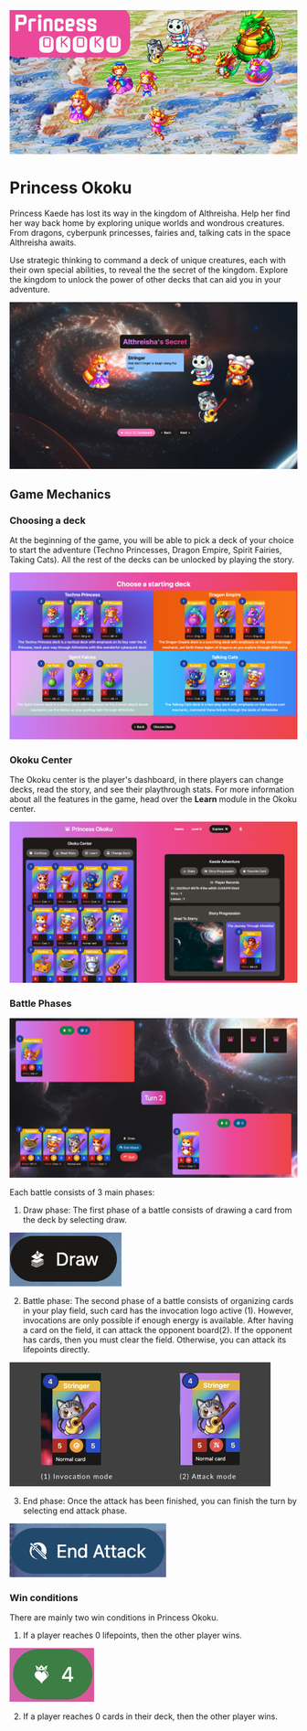 ![Princess Okoku Banner](./docs/Banner.png)

# Princess Okoku

Princess Kaede has lost its way in the kingdom of Althreisha. Help her find her way back home by exploring unique worlds and wondrous creatures. From dragons, cyberpunk princesses, fairies and, talking cats in the space Althreisha awaits.

Use strategic thinking to command a deck of unique creatures, each with their own special abilities, to reveal the the secret of the kingdom. Explore the kingdom to unlock the power of other decks that can aid you in your adventure.

![Princess Okoku Story](./docs/Story_po.png)


## Game Mechanics

### Choosing a deck

At the beginning of the game, you will be able to pick a deck of your choice to start the adventure (Techno Princesses, Dragon Empire, Spirit Fairies, Taking Cats). All the rest of the decks can be unlocked by playing the story.

![Choose a Deck](./docs/Tutorial_po.png)

### Okoku Center

The Okoku center is the player's dashboard, in there players can change decks, read the story, and see their playthrough stats. For more information about all the features in the game, head over the **Learn** module in the Okoku center.

![Okoku Center](./docs/PlayerDashboard_po.png)

### Battle Phases

![Princess Okoku Battle](./docs/Battle_po.png)

Each battle consists of 3 main phases:

1. Draw phase: The first phase of a battle consists of drawing a card from the deck by selecting draw.

![Draw Button](./docs/draw.png)

2. Battle phase: The second phase of a battle consists of organizing cards in your play field, such card has the invocation logo active (1). However, invocations are only possible if enough energy is available. After having a card on the field, it can attack the opponent board(2). If the opponent has cards, then you must clear the field. Otherwise, you can attack its lifepoints directly.

![Invocation vs Attack](./docs/explanation_atkvsinv.png)

3. End phase: Once the attack has been finished, you can finish the turn by selecting end attack phase.

![End Phase Button](./docs/end_attack.png)

### Win conditions

There are mainly two win conditions in Princess Okoku. 

1. If a player reaches 0 lifepoints, then the other player wins.

![Lifepoints](./docs/lp.png)

2. If a player reaches 0 cards in their deck, then the other player wins.
